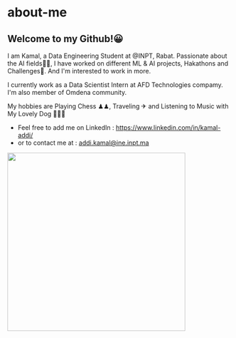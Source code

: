 # about-me
## Welcome to my Github!😀

I am Kamal, a Data Engineering Student at @INPT, Rabat. Passionate about the AI fields🤖🧠, I have worked on different ML & AI projects, Hakathons and Challenges🦾. And I'm interested to work in more. 

I currently work as a Data Scientist Intern at AFD  Technologies compamy. I'm also member of Omdena community. 

My hobbies are Playing Chess ♟♟, Traveling ✈ and Listening to Music with My Lovely Dog 🐕‍🐕‍🤠


* Feel free to add me on LinkedIn : https://www.linkedin.com/in/kamal-addi/
* or to contact me at : addi.kamal@ine.inpt.ma

<p>
  <img width="400" src="https://github-readme-stats.vercel.app/api?username=addi-kamal&show_icons=true&hide_border=true"></a>
</p>
